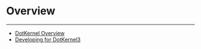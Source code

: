 # Overview
---

* [DotKernel Overview](DotKernel-Overview.md)
* [Developing for DotKernel3](Developing-for-DotKernel3.md)



